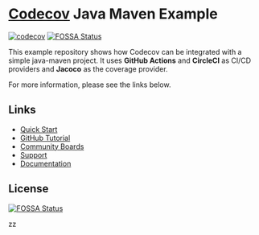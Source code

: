 # [Codecov](https://codecov.io) Java Maven Example
[![codecov](https://codecov.io/github/codecov/example-java-maven/branch/main/graph/badge.svg?token=ob1cArXXM6)](https://app.codecov.io/github/codecov/example-java-maven)
[![FOSSA Status](https://app.fossa.com/api/projects/git%2Bgithub.com%2Fcodecov%2Fexample-java-maven.svg?type=shield)](https://app.fossa.com/projects/git%2Bgithub.com%2Fcodecov%2Fexample-java-maven?ref=badge_shield)

This example repository shows how Codecov can be integrated with a simple java-maven project. It uses **GitHub Actions** and **CircleCI** as CI/CD providers and **Jacoco** as the coverage provider.

For more information, please see the links below.

## Links
- [Quick Start](https://docs.codecov.com/docs/quick-start)
- [GitHub Tutorial](https://docs.codecov.com/docs/github-tutorial)
- [Community Boards](https://community.codecov.io)
- [Support](https://codecov.io/support)
- [Documentation](https://docs.codecov.io)


## License
[![FOSSA Status](https://app.fossa.com/api/projects/git%2Bgithub.com%2Fcodecov%2Fexample-java-maven.svg?type=large)](https://app.fossa.com/projects/git%2Bgithub.com%2Fcodecov%2Fexample-java-maven?ref=badge_large)

zz